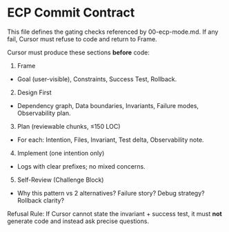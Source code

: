 # ECP Commit Contract

This file defines the gating checks referenced by 00-ecp-mode.md. If any fail, Cursor must refuse to code and return to Frame.

Cursor must produce these sections **before** code:

1) Frame
- Goal (user-visible), Constraints, Success Test, Rollback.

2) Design First
- Dependency graph, Data boundaries, Invariants, Failure modes, Observability plan.

3) Plan (reviewable chunks, ≤150 LOC)
- For each: Intention, Files, Invariant, Test delta, Observability note.

4) Implement (one intention only)
- Logs with clear prefixes; no mixed concerns.

5) Self-Review (Challenge Block)
- Why this pattern vs 2 alternatives? Failure story? Debug strategy? Rollback clarity?

Refusal Rule: If Cursor cannot state the invariant + success test, it must **not** generate code and instead ask precise questions.
